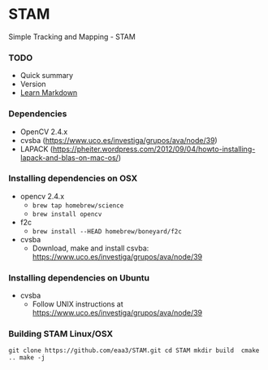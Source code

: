 # STAM
Simple Tracking and Mapping - STAM

### TODO ###

* Quick summary
* Version
* [Learn Markdown](https://bitbucket.org/tutorials/markdowndemo)

### Dependencies ###

* OpenCV 2.4.x
* cvsba (https://www.uco.es/investiga/grupos/ava/node/39)
* LAPACK (https://pheiter.wordpress.com/2012/09/04/howto-installing-lapack-and-blas-on-mac-os/)


### Installing dependencies on OSX ###

* opencv 2.4.x
  * ``brew tap homebrew/science``
  * `` brew install opencv ``
* f2c
  * ``brew install --HEAD homebrew/boneyard/f2c``
* cvsba
  * Download, make and install csvba: https://www.uco.es/investiga/grupos/ava/node/39
  
### Installing dependencies on Ubuntu ###

* cvsba
  * Follow UNIX instructions at https://www.uco.es/investiga/grupos/ava/node/39



### Building STAM Linux/OSX ###

`` git clone https://github.com/eaa3/STAM.git
   cd STAM
   mkdir build 
   cmake ..
   make -j 
``
